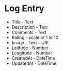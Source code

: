 # Log Entry

* Title - Text
* Description - Text
* Comments - Text
* Rating - scale of 1 to 10
* Image - Text - URL
* Latitude - Number 
* Longitude - Number
* CreatedAt - DateTime
* UpdatedAt - DateTime
